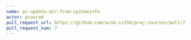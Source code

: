 ```yaml
---
name: pc-update-qtr-from-systeminfo
actor: pconrad
pull_request_url: https://github.com/ucsb-cs156/proj-courses/pull/7
pull_request_num: 7
---
```

